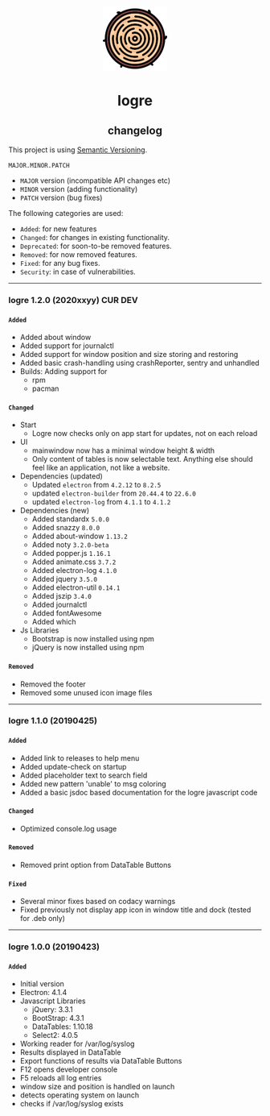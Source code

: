 <p align="center">
  <a href="#"><img src="https://raw.githubusercontent.com/yafp/logre/master/.github/images/logo/128x128.png" width="128"></a>
</p>

<div align="center">
  <h1>logre</h1>
  <h2>changelog</h2>

</div>


This project is using [Semantic Versioning](https://semver.org/).

  ```
  MAJOR.MINOR.PATCH
  ```

* ```MAJOR``` version (incompatible API changes etc)
* ```MINOR``` version (adding functionality)
* ```PATCH``` version (bug fixes)

The following categories are used:

* ```Added```: for new features
* ```Changed```: for changes in existing functionality.
* ```Deprecated```: for soon-to-be removed features.
* ```Removed```: for now removed features.
* ```Fixed```: for any bug fixes.
* ```Security```: in case of vulnerabilities.

***

### logre 1.2.0 (2020xxyy) CUR DEV
#### ```Added```
* Added about window
* Added support for journalctl
* Added support for window position and size storing and restoring
* Added basic crash-handling using crashReporter, sentry and unhandled
* Builds: Adding support for
  * rpm
  * pacman

#### ```Changed```
* Start
  * Logre now checks only on app start for updates, not on each reload
* UI
  * mainwindow now has a minimal window height & width
  * Only content of tables is now selectable text. Anything else should feel like an application, not like a website.
* Dependencies (updated)
  * Updated ```electron``` from ```4.2.12``` to ```8.2.5```
  * updated ```electron-builder``` from ```20.44.4``` to ```22.6.0```
  * updated ```electron-log``` from ```4.1.1``` to ```4.1.2```
* Dependencies (new)
  * Added standardx ```5.0.0```
  * Added snazzy ```8.0.0```
  * Added about-window ```1.13.2```
  * Added noty ```3.2.0-beta```
  * Added popper.js ```1.16.1```
  * Added animate.css ```3.7.2```
  * Added electron-log ```4.1.0```
  * Added jquery ```3.5.0```
  * Added electron-util ```0.14.1```
  * Added jszip ```3.4.0```
  * Added journalctl
  * Added fontAwesome
  * Added which
* Js Libraries
  * Bootstrap is now installed using npm
  * jQuery is now installed using npm

#### ```Removed```
* Removed the footer
* Removed some unused icon image files

***

### logre 1.1.0 (20190425)
####  ```Added```
* Added link to releases to help menu
* Added update-check on startup
* Added placeholder text to search field
* Added new pattern 'unable' to msg coloring
* Added a basic jsdoc based documentation for the logre javascript code

#### ```Changed```
* Optimized console.log usage

#### ```Removed```
* Removed print option from DataTable Buttons

#### ```Fixed```
* Several minor fixes based on codacy warnings
* Fixed previously not display app icon in window title and dock (tested for .deb only)

***

### logre 1.0.0 (20190423)
####  ```Added```
* Initial version
* Electron: 4.1.4
* Javascript Libraries
  * jQuery: 3.3.1
  * BootStrap: 4.3.1
  * DataTables: 1.10.18
  * Select2: 4.0.5
* Working reader for /var/log/syslog
* Results displayed in DataTable
* Export functions of results via DataTable Buttons
* F12 opens developer console
* F5 reloads all log entries
* window size and position is handled on launch
* detects operating system on launch
* checks if /var/log/syslog exists

